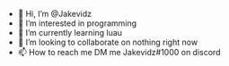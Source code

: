 - 👋 Hi, I’m @Jakevidz
- 👀 I’m interested in programming
- 🌱 I’m currently learning luau
- 💞️ I’m looking to collaborate on nothing right now
- 📫 How to reach me DM me Jakevidz#1000 on discord

<!---
Jakevidz/Jakevidz is a ✨ special ✨ repository because its `README.md` (this file) appears on your GitHub profile.
You can click the Preview link to take a look at your changes.
--->
